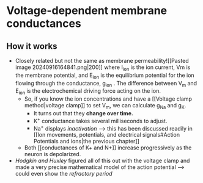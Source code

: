 # Voltage-dependent membrane conductances
## How it works
- Closely related but not the same as membrane permeability![[Pasted image 20240916164841.png|200]]
	where I<sub>ion</sub> is the ion current, Vm is the membrane potential, and E<sub>ion</sub> is the equilibrium potential for the ion flowing through the conductance, g<sub>ion</sub> . The difference between V<sub>m</sub> and E<sub>ion</sub> is the electrochemical driving force acting on the ion.
	- So, if you know the ion concentrations and have a [[Voltage clamp method|voltage clamp]] to set V<sub>m</sub>, we can calculate g<sub>Na</sub> and g<sub>K</sub>.
		- It turns out that they **change over time.**
		- K<sup>+</sup> conductance takes several milliseconds to adjust. 
		- Na<sup>+</sup> displays *inactivation* --> this has been discussed readily in [[Ion movements, potentials, and electrical signals#Action Potentials and ions|the previous chapter]]
	- Both [[conductances of K+ and N+]] increase progressively as the neuron is depolarized. 
- *Hodgkin and Huxley* figured all of this out with the voltage clamp and made a very precise mathematical model of the action potential --> could even show the *refractory period*

